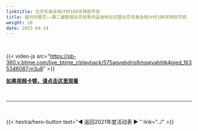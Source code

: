```yaml
---
linktitle: 北京冬奥会倒计时100天特别节目
title: 盛开的雪花——第二届歌唱北京优秀作品发布仪式暨北京冬奥会倒计时100天特别节目
weight: 10
date: 2025-04-14
---
```


<br>

{{< video-js src="https://pb-360.v.btime.com/live_btime_r/playback/575agvebdns8mqajvabhtk4gied_1635346087.m3u8" >}}


**[如果视频卡顿，请点击这里观看](https://item.btime.com/575agvebdns8mqajvabhtk4gied)**

<br>
<hr>
<br>

{{< hextra/hero-button text="◀ 返回2021年度活动表 ▶ " link="../" >}}



